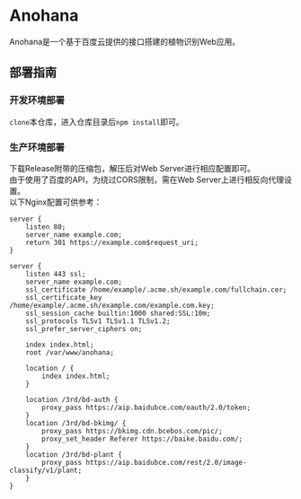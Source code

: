 # Anohana  

Anohana是一个基于百度云提供的接口搭建的植物识别Web应用。

## 部署指南

### 开发环境部署  

`clone`本仓库，进入仓库目录后`npm install`即可。

### 生产环境部署

下载Release附带的压缩包，解压后对Web Server进行相应配置即可。  
由于使用了百度的API，为绕过CORS限制，需在Web Server上进行相反向代理设置。  
以下Nginx配置可供参考：

``` nginx
server {
    listen 80;
    server_name example.com;
    return 301 https://example.com$request_uri;
}

server {
    listen 443 ssl;
    server_name example.com;
    ssl_certificate /home/example/.acme.sh/example.com/fullchain.cer;
    ssl_certificate_key /home/example/.acme.sh/example.com/example.com.key;
    ssl_session_cache builtin:1000 shared:SSL:10m;
    ssl_protocols TLSv1 TLSv1.1 TLSv1.2;
    ssl_prefer_server_ciphers on;

    index index.html;
    root /var/www/anohana;

    location / {
        index index.html;
    }

    location /3rd/bd-auth {
        proxy_pass https://aip.baidubce.com/oauth/2.0/token;
    }
    location /3rd/bd-bkimg/ {
        proxy_pass https://bkimg.cdn.bcebos.com/pic/;
        proxy_set_header Referer https://baike.baidu.com/;
    }
    location /3rd/bd-plant {
        proxy_pass https://aip.baidubce.com/rest/2.0/image-classify/v1/plant;
    }
}
```
